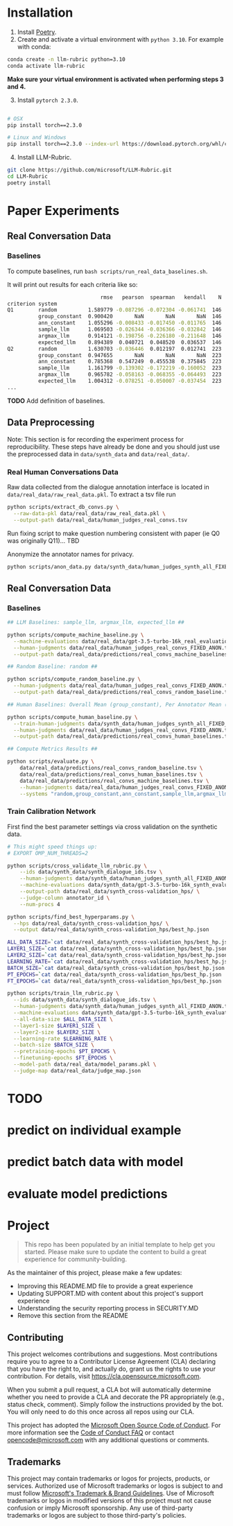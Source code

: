 


# Installation

1. Install [Poetry](https://python-poetry.org/docs/#installing-with-the-official-installer).
2. Create and activate a virtual environment with `python 3.10`. For example with conda: 
```bash
conda create -n llm-rubric python=3.10
conda activate llm-rubric
```
**Make sure your virtual environment is activated when performing steps 3 and 4.**

3. Install `pytorch 2.3.0`.
```bash

# OSX
pip install torch==2.3.0

# Linux and Windows
pip install torch==2.3.0 --index-url https://download.pytorch.org/whl/cpu
```
4. Install LLM-Rubric.
```bash
git clone https://github.com/microsoft/LLM-Rubric.git
cd LLM-Rubric
poetry install
```
   
# Paper Experiments

## Real Conversation Data

### Baselines

To compute baselines, run `bash scripts/run_real_data_baselines.sh`.

It will print out results for each criteria like so:

```sh
                              rmse   pearson  spearman   kendall    N      mean           std
criterion system
Q1        random          1.589779 -0.087296 -0.072304 -0.061741  146  2.390411  1.124894e+00
          group_constant  0.900420       NaN       NaN       NaN  146  3.213605  0.000000e+00
          ann_constant    1.055296 -0.008433 -0.017450 -0.011765  146  3.044042  5.892783e-01
          sample_llm      1.069503 -0.026344 -0.036366 -0.032842  146  2.773973  5.706347e-01
          argmax_llm      0.914121 -0.198756 -0.226180 -0.211648  146  2.972603  1.632380e-01
          expected_llm    0.894389  0.040721  0.048520  0.036537  146  2.773374  1.292079e-01
Q2        random          1.630703 -0.036446  0.012197  0.012741  223  2.484305  1.103795e+00
          group_constant  0.947655       NaN       NaN       NaN  223  3.397611  8.881784e-16
          ann_constant    0.785368  0.547249  0.455538  0.375845  223  3.259603  3.976770e-01
          sample_llm      1.161799 -0.139302 -0.172219 -0.160052  223  2.843049  4.898372e-01
          argmax_llm      0.965782 -0.058163 -0.068355 -0.064493  223  2.991031  1.336293e-01
          expected_llm    1.004312 -0.078251 -0.050007 -0.037454  223  2.864326  1.398593e-01
...
```

**TODO** Add definition of baselines.




## Data Preprocessing

Note: This section is for recording the experiment process for reproducibility.
These steps have already be done and you should just use the preprocessed data
in `data/synth_data` and `data/real_data/`.

### Real Human Conversations Data

Raw data collected from the dialogue annotation interface is located in `data/real_data/raw_real_data.pkl`. To extract a tsv file run 

```bash
python scripts/extract_db_convs.py \
  --raw-data-pkl data/real_data/raw_real_data.pkl \
  --output-path data/real_data/human_judges_real_convs.tsv
```


Run fixing script to make question numbering consistent with paper (ie Q0 was originally Q11)... TBD


Anonymize the annotator names for privacy.

```bash
python scripts/anon_data.py data/synth_data/human_judges_synth_all_FIXED.tsv data/real_data/human_judges_real_convs_FIXED.tsv 
```


## Real Conversation Data

### Baselines

```bash
## LLM Baselines: sample_llm, argmax_llm, expected_llm ##

python scripts/compute_machine_baseline.py \
  --machine-evaluations data/real_data/gpt-3.5-turbo-16k_real_evaluations_FIXED.tsv \
  --human-judgments data/real_data/human_judges_real_convs_FIXED_ANON.tsv \
  --output-path data/real_data/predictions/real_convs_machine_baselines.tsv 

## Random Baseline: random ##

python scripts/compute_random_baseline.py \
  --human-judgments data/real_data/human_judges_real_convs_FIXED_ANON.tsv \
  --output-path data/real_data/predictions/real_convs_random_baseline.tsv

## Human Baselines: Overall Mean (group_constant), Per Annotator Mean (ann_constant) ##

python scripts/compute_human_baseline.py \
  --train-human-judgments data/synth_data/human_judges_synth_all_FIXED_ANON.tsv \
  --human-judgments data/real_data/human_judges_real_convs_FIXED_ANON.tsv \
  --output-path data/real_data/predictions/real_convs_human_baselines.tsv

## Compute Metrics Results ##

python scripts/evaluate.py \
    data/real_data/predictions/real_convs_random_baseline.tsv \
    data/real_data/predictions/real_convs_human_baselines.tsv \
    data/real_data/predictions/real_convs_machine_baselines.tsv \
    --human-judgments data/real_data/human_judges_real_convs_FIXED_ANON.tsv \
    --systems "random,group_constant,ann_constant,sample_llm,argmax_llm,expected_llm" 
```

### Train Calibration Network 

First find the best parameter settings via cross validation on the synthetic data.

```bash
# This might speed things up:
# EXPORT OMP_NUM_THREADS=2

python scripts/cross_validate_llm_rubric.py \
    --ids data/synth_data/synth_dialogue_ids.tsv \
    --human-judgments data/synth_data/human_judges_synth_all_FIXED_ANON.tsv \
    --machine-evaluations data/synth_data/gpt-3.5-turbo-16k_synth_evaluations_FIXED.tsv \
    --output-path data/real_data/synth_cross-validation_hps/ \
    --judge-column annotator_id \
    --num-procs 4

python scripts/find_best_hyperparams.py \
  --hps data/real_data/synth_cross-validation_hps/ \
  --output data/real_data/synth_cross-validation_hps/best_hp.json

ALL_DATA_SIZE=`cat data/real_data/synth_cross-validation_hps/best_hp.json | jq .all_data_size`
LAYER1_SIZE=`cat data/real_data/synth_cross-validation_hps/best_hp.json | jq .layer1_size`
LAYER2_SIZE=`cat data/real_data/synth_cross-validation_hps/best_hp.json | jq .layer2_size`
LEARNING_RATE=`cat data/real_data/synth_cross-validation_hps/best_hp.json | jq .learning_rate`
BATCH_SIZE=`cat data/real_data/synth_cross-validation_hps/best_hp.json | jq .batch_size`
PT_EPOCHS=`cat data/real_data/synth_cross-validation_hps/best_hp.json | jq .pretraining_epochs`
FT_EPOCHS=`cat data/real_data/synth_cross-validation_hps/best_hp.json | jq .finetuning_epochs`

python scripts/train_llm_rubric.py \
  --ids data/synth_data/synth_dialogue_ids.tsv \
  --human-judgments data/synth_data/human_judges_synth_all_FIXED_ANON.tsv \
  --machine-evaluations data/synth_data/gpt-3.5-turbo-16k_synth_evaluations_FIXED.tsv \
  --all-data-size $ALL_DATA_SIZE \
  --layer1-size $LAYER1_SIZE \
  --layer2-size $LAYER2_SIZE \
  --learning-rate $LEARNING_RATE \
  --batch-size $BATCH_SIZE \
  --pretraining-epochs $PT_EPOCHS \
  --finetuning-epochs $FT_EPOCHS \
  --model-path data/real_data/model_params.pkl \
  --judge-map data/real_data/judge_map.json
```

# TODO
# predict on individual example
# predict batch data with model
# evaluate model predictions

# Project


> This repo has been populated by an initial template to help get you started. Please
> make sure to update the content to build a great experience for community-building.

As the maintainer of this project, please make a few updates:

- Improving this README.MD file to provide a great experience
- Updating SUPPORT.MD with content about this project's support experience
- Understanding the security reporting process in SECURITY.MD
- Remove this section from the README

## Contributing

This project welcomes contributions and suggestions.  Most contributions require you to agree to a
Contributor License Agreement (CLA) declaring that you have the right to, and actually do, grant us
the rights to use your contribution. For details, visit https://cla.opensource.microsoft.com.

When you submit a pull request, a CLA bot will automatically determine whether you need to provide
a CLA and decorate the PR appropriately (e.g., status check, comment). Simply follow the instructions
provided by the bot. You will only need to do this once across all repos using our CLA.

This project has adopted the [Microsoft Open Source Code of Conduct](https://opensource.microsoft.com/codeofconduct/).
For more information see the [Code of Conduct FAQ](https://opensource.microsoft.com/codeofconduct/faq/) or
contact [opencode@microsoft.com](mailto:opencode@microsoft.com) with any additional questions or comments.

## Trademarks

This project may contain trademarks or logos for projects, products, or services. Authorized use of Microsoft 
trademarks or logos is subject to and must follow 
[Microsoft's Trademark & Brand Guidelines](https://www.microsoft.com/en-us/legal/intellectualproperty/trademarks/usage/general).
Use of Microsoft trademarks or logos in modified versions of this project must not cause confusion or imply Microsoft sponsorship.
Any use of third-party trademarks or logos are subject to those third-party's policies.
